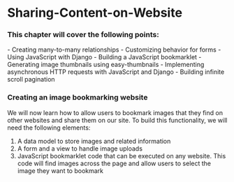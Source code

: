 # Sharing-Content-on-Website

<h3>This chapter will cover the following points:</h3>
- Creating many-to-many relationships
- Customizing behavior for forms
- Using JavaScript with Django
- Building a JavaScript bookmarklet
- Generating image thumbnails using easy-thumbnails
- Implementing asynchronous HTTP requests with JavaScript and Django
- Building infinite scroll pagination

<h3>Creating an image bookmarking website</h3>
We will now learn how to allow users to bookmark images that they find on other websites and share them on our site. To build this functionality, we will need the following elements:

1. A data model to store images and related information
2. A form and a view to handle image uploads
3. JavaScript bookmarklet code that can be executed on any website. This code will find images
across the page and allow users to select the image they want to bookmark
